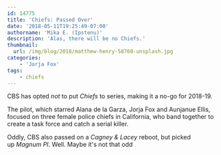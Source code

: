 ```yaml
---
id: 14775
title: 'Chiefs: Passed Over'
date: '2018-05-11T19:25:49-07:00'
authorname: 'Mika E. (Ipstenu)'
description: 'Alas, there will be no Chiefs.'
thumbnail:
  url: /img/blog/2018/matthew-henry-58760-unsplash.jpg
categories:
    - 'Jorja Fox'
tags:
    - chiefs
---
```


CBS has opted _not_ to put _Chiefs_ to series, making it a no-go for 2018-19.

The pilot, which starred Alana de la Garza, Jorja Fox and Aunjanue Ellis, focused on three female police chiefs in California, who band together to create a task force and catch a serial killer.

Oddly, CBS also passed on a _Cagney & Lacey_ reboot, but picked up _Magnum PI_. Well. Maybe it's not that odd
